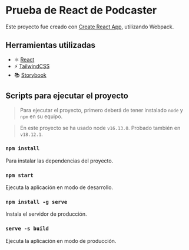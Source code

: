 # Prueba de React de Podcaster

Este proyecto fue creado con [Create React App](https://github.com/facebook/create-react-app), utilizando Webpack.

## Herramientas utilizadas

- ⚛️ [React](https://es.reactjs.org/)
- ⚡ [TailwindCSS](https://tailwindcss.com/)
- 📚 [Storybook](https://storybook.js.org/)

## Scripts para ejecutar el proyecto

> Para ejecutar el proyecto, primero deberá de tener instalado `node` y `npm` en su equipo.
 
> En este proyecto se ha usado node `v16.13.0`. Probado también en `v18.12.1`.

### `npm install`

Para instalar las dependencias del proyecto.

### `npm start`

Ejecuta la aplicación en modo de desarrollo.

### `npm install -g serve`

Instala el servidor de producción.

### `serve -s build`

Ejecuta la aplicación en modo de producción.
